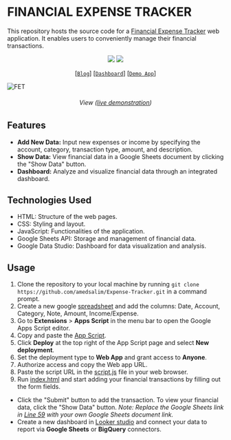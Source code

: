 # FINANCIAL EXPENSE TRACKER

This repository hosts the source code for a <a href="https://amedsalim.github.io/Expense-Tracker/">Financial Expense Tracker</a> web application. It enables users to conveniently manage their financial transactions.

<p align= "center">
<img src="https://img.shields.io/github/stars/amedsalim/Expense-Tracker?style=flat&color=green"></a>
<img src="https://hits.sh/github.com/amedsalim/Text-to-SQL-Generator.svg?label=views&color=green"></a>
</p>

<div align="center">
  
[[`Blog`](https://amedsalim.github.io/posts/expense-tracker/)] [[`Dashboard`](https://lookerstudio.google.com/embed/reporting/b077f790-5aaa-41b8-a5b0-846bfe006331/page/vetwD)] [[`Demo App`](https://amedsalim.github.io/Expense-Tracker/)]
  
</div>

![FET](https://github.com/amedsalim/Expense-Tracker/assets/126220185/fa74bf6a-59bd-4ee2-8fa0-17d6b42cdfc1)
<h6 align="center">View (<a href="https://amedsalim.github.io/Expense-Tracker/">live demonstration</a>)</h6>

## Features
- **Add New Data:** Input new expenses or income by specifying the account, category, transaction type, amount, and description.
- **Show Data:** View financial data in a Google Sheets document by clicking the "Show Data" button.
- **Dashboard:** Analyze and visualize financial data through an integrated dashboard.

## Technologies Used
- HTML: Structure of the web pages.
- CSS: Styling and layout.
- JavaScript: Functionalities of the application.
- Google Sheets API: Storage and management of financial data.
- Google Data Studio: Dashboard for data visualization and analysis.

## Usage
1. Clone the repository to your local machine by running `git clone https://github.com/amedsalim/Expense-Tracker.git` in a command prompt.
2. Create a new google [spreadsheet](https://docs.google.com/spreadsheets/u/0/?ec=asw-sheets-hero-goto) and add the columns: Date, Account, Category, Note, Amount, Income/Expense.
3. Go to **Extensions** > **Apps Script** in the menu bar to open the Google Apps Script editor.
4. Copy and paste the [App Script](AppsScript.js).
5. Click **Deploy** at the top right of the App Script page and select **New deployment**.
6. Set the deployment type to **Web App** and grant access to **Anyone**.
7. Authorize access and copy the Web app URL.
8. Paste the script URL in the [script.js](https://github.com/amedsalim/Expense-Tracker/blob/220ad13dc0b7492b21b323e886e7a43aa19f4814/assets/js/script.js#L6) file in your web browser.
9. Run [index.html](index.html) and start adding your financial transactions by filling out the form fields.

- Click the "Submit" button to add the transaction. To view your financial data, click the "Show Data" button. _Note: Replace the Google Sheets link in [Line 59](https://github.com/amedsalim/Expense-Tracker/blob/485e6c66240e63e37c4f38c8b5e06514f37e4996/index.html#L59) with your own Google Sheets document link._
- Create a new dashboard in <a href="https://lookerstudio.google.com/u/0/">Looker studio</a> and connect your data to report via **Google Sheets** or **BigQuery** connectors.
